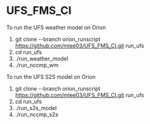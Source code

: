 # UFS_FMS_CI

To run the UFS weather model on Orion
1.  git clone --branch orion_runscript https://github.com/mlee03/UFS_FMS_CI.git run_ufs
2.  cd run_ufs
3.  ./run_weather_model  
4.  ./run_nccmp_wm

To run the UFS S2S model on Orion
1.  git clone --branch orion_runscript https://github.com/mlee03/UFS_FMS_CI.git run_ufs
2.  cd run_ufs
3.  ./run_s2s_model
4.  ./run_nccmp_s2s
    
